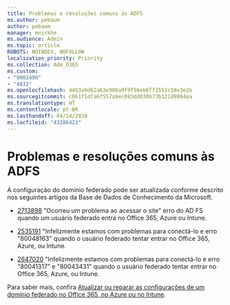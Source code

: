 ```yaml
---
title: Problemas e resoluções comuns às ADFS
ms.author: pebaum
author: pebaum
manager: mnirkhe
ms.audience: Admin
ms.topic: article
ROBOTS: NOINDEX, NOFOLLOW
localization_priority: Priority
ms.collection: Adm_O365
ms.custom:
- "9002490"
- "4832"
ms.openlocfilehash: 4453a9d62a63e980a9f9f56eb6ff2551c58e3e2b
ms.sourcegitcommit: c061f1dfa6f557a9ec083dd030b73b121d9864ea
ms.translationtype: HT
ms.contentlocale: pt-BR
ms.lasthandoff: 04/14/2020
ms.locfileid: "43286423"
---
```

# <a name="common-issues-and-resolutions-for-adfs"></a>Problemas e resoluções comuns às ADFS

A configuração do domínio federado pode ser atualizada conforme descrito nos seguintes artigos da Base de Dados de Conhecimento da Microsoft.

- [2713898](https://support.microsoft.com/help/2713898) "Ocorreu um problema ao acessar o site" erro do AD FS quando um usuário federado entra no Office 365, Azure ou Intune.

- [2535191](https://support.microsoft.com/help/2535191) "Infelizmente estamos com problemas para conectá-lo e erro "80048163" quando o usuário federado tentar entrar no Office 365, Azure, ou Intune.

- [2647020](https://support.microsoft.com/help/2647020) "Infelizmente estamos com problemas para conectá-lo e erro "80041317" e "80043431" quando o usuário federado tentar entrar no Office 365, Azure, ou Intune.

Para saber mais, confira [Atualizar ou reparar as configurações de um domínio federado no Office 365, no Azure ou no Intune](https://docs.microsoft.com/pt-BR/office365/troubleshoot/active-directory/update-federated-domain-office-365).
